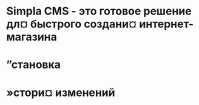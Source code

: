 # Simpla CMS - это готовое решение дл¤ быстрого создани¤ интернет-магазина

# ”становка

# »стори¤ изменений